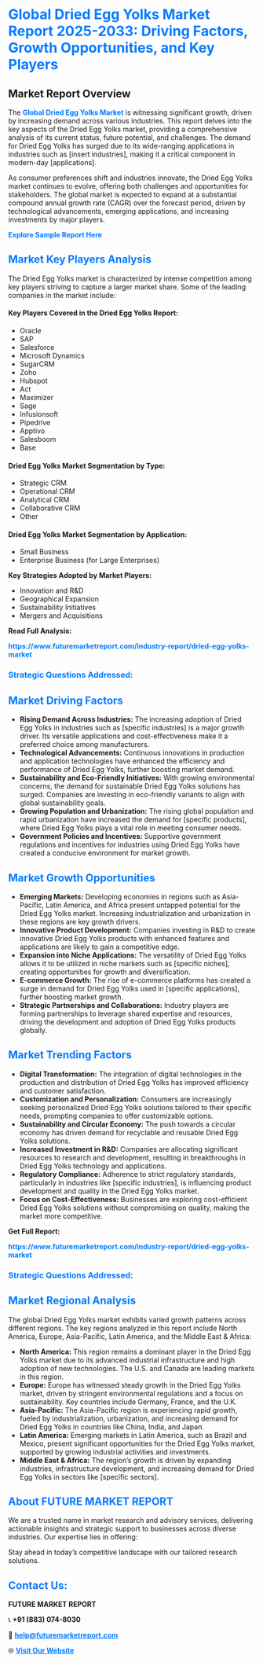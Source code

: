 <h1 style="color: #007BFF;">Global Dried Egg Yolks Market Report 2025-2033: Driving Factors, Growth Opportunities, and Key Players</h1>

<section id="overview">
<h2>Market Report Overview</h2>
<p>The <a href="https://www.futuremarketreport.com/industry-report/dried-egg-yolks-market" style="color: #007BFF; text-decoration: none;"><strong>Global Dried Egg Yolks Market</strong></a> is witnessing significant growth, driven by increasing demand across various industries. This report delves into the key aspects of the Dried Egg Yolks market, providing a comprehensive analysis of its current status, future potential, and challenges. The demand for Dried Egg Yolks has surged due to its wide-ranging applications in industries such as [insert industries], making it a critical component in modern-day [applications].</p>
<p>As consumer preferences shift and industries innovate, the Dried Egg Yolks market continues to evolve, offering both challenges and opportunities for stakeholders. The global market is expected to expand at a substantial compound annual growth rate (CAGR) over the forecast period, driven by technological advancements, emerging applications, and increasing investments by major players.</p>
</section>

<section id="overview">
<p><a href="https://www.futuremarketreport.com/request-sample/reportId=35231" style="color: #007BFF; text-decoration: none;"><strong>Explore Sample Report Here</strong></a></p>
</section>

<section id="key-players">
<h2 style="color: #007BFF;">Market Key Players Analysis</h2>
<p>The Dried Egg Yolks market is characterized by intense competition among key players striving to capture a larger market share. Some of the leading companies in the market include:</p>
<h4>Key Players Covered in the Dried Egg Yolks Report:</h4>
<ul><li>Oracle</li><li>SAP</li><li>Salesforce</li><li>Microsoft Dynamics</li><li>SugarCRM</li><li>Zoho</li><li>Hubspot</li><li>Act</li><li>Maximizer</li><li>Sage</li><li>Infusionsoft</li><li>Pipedrive</li><li>Apptivo</li><li>Salesboom</li><li>Base</li></ul>
<h4>Dried Egg Yolks Market Segmentation by Type:</h4>
<ul><li>Strategic CRM</li><li>Operational CRM</li><li>Analytical CRM</li><li>Collaborative CRM</li><li>Other</li></ul>

<h4>Dried Egg Yolks Market Segmentation by Application:</h4>
<ul><li>Small Business</li><li>Enterprise Business (for Large Enterprises)</li></ul>
<p><strong>Key Strategies Adopted by Market Players:</strong></p>
<ul>
<li>Innovation and R&D</li>
<li>Geographical Expansion</li>
<li>Sustainability Initiatives</li>
<li>Mergers and Acquisitions</li>
</ul>
</section>

<section>
<p><strong>Read Full Analysis: </strong></p><a href="https://www.futuremarketreport.com/industry-report/dried-egg-yolks-market" style="color: #007BFF; text-decoration: none;"><strong>https://www.futuremarketreport.com/industry-report/dried-egg-yolks-market</strong></a>
<h3 style="color: #007BFF;">Strategic Questions Addressed:</h3>
</section>

<section id="driving-factors">
<h2 style="color: #007BFF;">Market Driving Factors</h2>
<ul>
<li><strong>Rising Demand Across Industries:</strong> The increasing adoption of Dried Egg Yolks in industries such as [specific industries] is a major growth driver. Its versatile applications and cost-effectiveness make it a preferred choice among manufacturers.</li>
<li><strong>Technological Advancements:</strong> Continuous innovations in production and application technologies have enhanced the efficiency and performance of Dried Egg Yolks, further boosting market demand.</li>
<li><strong>Sustainability and Eco-Friendly Initiatives:</strong> With growing environmental concerns, the demand for sustainable Dried Egg Yolks solutions has surged. Companies are investing in eco-friendly variants to align with global sustainability goals.</li>
<li><strong>Growing Population and Urbanization:</strong> The rising global population and rapid urbanization have increased the demand for [specific products], where Dried Egg Yolks plays a vital role in meeting consumer needs.</li>
<li><strong>Government Policies and Incentives:</strong> Supportive government regulations and incentives for industries using Dried Egg Yolks have created a conducive environment for market growth.</li>
</ul>
</section>

<section id="growth-opportunities">
<h2 style="color: #007BFF;">Market Growth Opportunities</h2>
<ul>
<li><strong>Emerging Markets:</strong> Developing economies in regions such as Asia-Pacific, Latin America, and Africa present untapped potential for the Dried Egg Yolks market. Increasing industrialization and urbanization in these regions are key growth drivers.</li>
<li><strong>Innovative Product Development:</strong> Companies investing in R&D to create innovative Dried Egg Yolks products with enhanced features and applications are likely to gain a competitive edge.</li>
<li><strong>Expansion into Niche Applications:</strong> The versatility of Dried Egg Yolks allows it to be utilized in niche markets such as [specific niches], creating opportunities for growth and diversification.</li>
<li><strong>E-commerce Growth:</strong> The rise of e-commerce platforms has created a surge in demand for Dried Egg Yolks used in [specific applications], further boosting market growth.</li>
<li><strong>Strategic Partnerships and Collaborations:</strong> Industry players are forming partnerships to leverage shared expertise and resources, driving the development and adoption of Dried Egg Yolks products globally.</li>
</ul>
</section>

<section id="trending-factors">
<h2 style="color: #007BFF;">Market Trending Factors</h2>
<ul>
<li><strong>Digital Transformation:</strong> The integration of digital technologies in the production and distribution of Dried Egg Yolks has improved efficiency and customer satisfaction.</li>
<li><strong>Customization and Personalization:</strong> Consumers are increasingly seeking personalized Dried Egg Yolks solutions tailored to their specific needs, prompting companies to offer customizable options.</li>
<li><strong>Sustainability and Circular Economy:</strong> The push towards a circular economy has driven demand for recyclable and reusable Dried Egg Yolks solutions.</li>
<li><strong>Increased Investment in R&D:</strong> Companies are allocating significant resources to research and development, resulting in breakthroughs in Dried Egg Yolks technology and applications.</li>
<li><strong>Regulatory Compliance:</strong> Adherence to strict regulatory standards, particularly in industries like [specific industries], is influencing product development and quality in the Dried Egg Yolks market.</li>
<li><strong>Focus on Cost-Effectiveness:</strong> Businesses are exploring cost-efficient Dried Egg Yolks solutions without compromising on quality, making the market more competitive.</li>
</ul>
</section>

<section>
<p><strong>Get Full Report: </strong></p><a href="https://www.futuremarketreport.com/industry-report/dried-egg-yolks-market" style="color: #007BFF; text-decoration: none;"><strong>https://www.futuremarketreport.com/industry-report/dried-egg-yolks-market</strong></a>
<h3 style="color: #007BFF;">Strategic Questions Addressed:</h3>
</section>


<section id="regional-analysis">
<h2 style="color: #007BFF;">Market Regional Analysis</h2>
<p>The global Dried Egg Yolks market exhibits varied growth patterns across different regions. The key regions analyzed in this report include North America, Europe, Asia-Pacific, Latin America, and the Middle East & Africa:</p>
<ul>
<li><strong>North America:</strong> This region remains a dominant player in the Dried Egg Yolks market due to its advanced industrial infrastructure and high adoption of new technologies. The U.S. and Canada are leading markets in this region.</li>
<li><strong>Europe:</strong> Europe has witnessed steady growth in the Dried Egg Yolks market, driven by stringent environmental regulations and a focus on sustainability. Key countries include Germany, France, and the U.K.</li>
<li><strong>Asia-Pacific:</strong> The Asia-Pacific region is experiencing rapid growth, fueled by industrialization, urbanization, and increasing demand for Dried Egg Yolks in countries like China, India, and Japan.</li>
<li><strong>Latin America:</strong> Emerging markets in Latin America, such as Brazil and Mexico, present significant opportunities for the Dried Egg Yolks market, supported by growing industrial activities and investments.</li>
<li><strong>Middle East & Africa:</strong> The region’s growth is driven by expanding industries, infrastructure development, and increasing demand for Dried Egg Yolks in sectors like [specific sectors].</li>
</ul>
</section>

<footer>
<h2 style="color: #007BFF;">About FUTURE MARKET REPORT</h2>
<p>We are a trusted name in market research and advisory services, delivering actionable insights and strategic support to businesses across diverse industries. Our expertise lies in offering:</p>

<p>Stay ahead in today’s competitive landscape with our tailored research solutions.</p>

<h2 style="color: #007BFF;">Contact Us:</h2>
<p><strong>FUTURE MARKET REPORT</strong></p>
<p>📞 <strong>+91 (883) 074-8030</strong></p>
<p>📧 <strong><a href="mailto:help@futuremarketreport.com" style="color: #007BFF;">help@futuremarketreport.com</a></strong></p>
<p>🌐 <strong><a href="https://www.futuremarketreport.com/" style="color: #007BFF;">Visit Our Website</a></strong></p>
</footer>